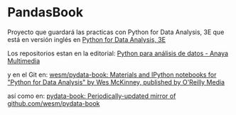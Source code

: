 # PandasBook

Proyecto que guardará las practicas con Python for Data Analysis, 3E
que está en versión inglés en [Python for Data Analysis, 3E](https://wesmckinney.com/book/)

Los repositorios estan en la editorial: [Python para análisis de datos - Anaya Multimedia](https://www.anayamultimedia.es/libro/titulos-especiales/python-para-analisis-de-datos-wes-mckinney-9788441546837/)

y en el Git en: [wesm/pydata-book: Materials and IPython notebooks for "Python for Data Analysis" by Wes McKinney, published by O'Reilly Media](https://github.com/wesm/pydata-book)

así como en: [pydata-book: Periodically-updated mirror of github.com/wesm/pydata-book](https://gitee.com/wesmckinn/pydata-book)


